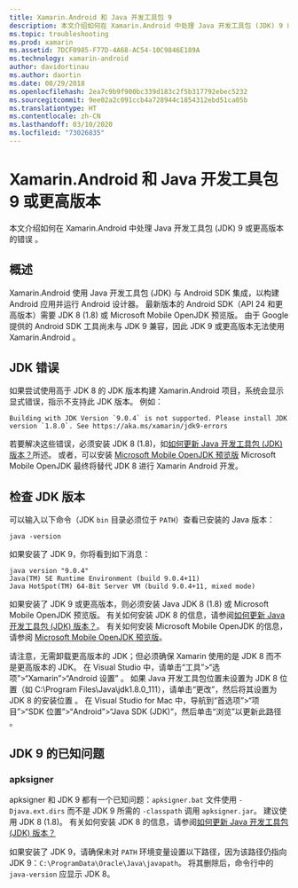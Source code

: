 ```yaml
---
title: Xamarin.Android 和 Java 开发工具包 9
description: 本文介绍如何在 Xamarin.Android 中处理 Java 开发工具包 (JDK) 9 或更高版本的错误。
ms.topic: troubleshooting
ms.prod: xamarin
ms.assetid: 7DCF0985-F77D-4A68-AC54-10C9846E189A
ms.technology: xamarin-android
author: davidortinau
ms.author: daortin
ms.date: 08/29/2018
ms.openlocfilehash: 2ea7c9b9f900bc339d183c2f5b317792ebec5232
ms.sourcegitcommit: 9ee02a2c091ccb4a728944c1854312ebd51ca05b
ms.translationtype: HT
ms.contentlocale: zh-CN
ms.lasthandoff: 03/10/2020
ms.locfileid: "73026835"
---
```

# <a name="xamarinandroid-and-java-development-kit-9-or-later"></a>Xamarin.Android 和 Java 开发工具包 9 或更高版本

本文介绍如何在 Xamarin.Android 中处理 Java 开发工具包 (JDK) 9 或更高版本的错误  。

## <a name="overview"></a>概述

Xamarin.Android 使用 Java 开发工具包 (JDK) 与 Android SDK 集成，以构建 Android 应用并运行 Android 设计器。 最新版本的 Android SDK（API 24 和更高版本）需要 JDK 8 (1.8) 或 Microsoft Mobile OpenJDK 预览版。 由于 Google 提供的 Android SDK 工具尚未与 JDK 9 兼容，因此 JDK 9 或更高版本无法使用 Xamarin.Android  。

## <a name="jdk-errors"></a>JDK 错误

如果尝试使用高于 JDK 8 的 JDK 版本构建 Xamarin.Android 项目，系统会显示显式错误，指示不支持此 JDK 版本。 例如：

```shell
Building with JDK Version `9.0.4` is not supported. Please install JDK version `1.8.0`. See https://aka.ms/xamarin/jdk9-errors
```

若要解决这些错误，必须安装 JDK 8 (1.8)，如[如何更新 Java 开发工具包 (JDK) 版本？](~/android/troubleshooting/questions/update-jdk.md)所述。
或者，可以安装 [Microsoft Mobile OpenJDK 预览版](~/android/get-started/installation/openjdk.md) Microsoft Mobile OpenJDK 最终将替代 JDK 8 进行 Xamarin Android 开发。

## <a name="checking-the-jdk-version"></a>检查 JDK 版本

可以输入以下命令（JDK `bin` 目录必须位于 `PATH`）查看已安装的 Java 版本：

```shell
java -version
```

如果安装了 JDK 9，你将看到如下消息：

```shell
java version "9.0.4"
Java(TM) SE Runtime Environment (build 9.0.4+11)
Java HotSpot(TM) 64-Bit Server VM (build 9.0.4+11, mixed mode)
```

如果安装了 JDK 9 或更高版本，则必须安装 Java JDK 8 (1.8) 或 Microsoft Mobile OpenJDK 预览版。 有关如何安装 JDK 8 的信息，请参阅[如何更新 Java 开发工具包 (JDK) 版本？](~/android/troubleshooting/questions/update-jdk.md)。 有关如何安装 Microsoft Mobile OpenJDK 的信息，请参阅 [Microsoft Mobile OpenJDK 预览版](~/android/get-started/installation/openjdk.md)。

请注意，无需卸载更高版本的 JDK；但必须确保 Xamarin 使用的是 JDK 8 而不是更高版本的 JDK。 在 Visual Studio 中，请单击“工具”>“选项”>“Xamarin”>“Android 设置”  。 如果 Java 开发工具包位置未设置为 JDK 8 位置（如 C:\\Program Files\\Java\\jdk1.8.0_111），请单击“更改”，然后将其设置为 JDK 8 的安装位置    。 在 Visual Studio for Mac 中，导航到“首选项”>“项目”>“SDK 位置”>“Android”>“Java SDK (JDK)”，然后单击“浏览”以更新此路径   。

## <a name="known-issues-with-jdk-9"></a>JDK 9 的已知问题

### <a name="apksigner"></a>apksigner

apksigner 和 JDK 9 都有一个已知问题：`apksigner.bat` 文件使用 `-Djava.ext.dirs` 而不是 JDK 9 所需的 `-classpath` 调用 `apksigner.jar`。 建议使用 JDK 8 (1.8)。 有关如何安装 JDK 8 的信息，请参阅[如何更新 Java 开发工具包 (JDK) 版本？](~/android/troubleshooting/questions/update-jdk.md)

如果安装了 JDK 9，请确保未对 `PATH` 环境变量设置以下路径，因为该路径仍指向 JDK 9：`C:\ProgramData\Oracle\Java\javapath`。 将其删除后，命令行中的 `java-version` 应显示 JDK 8。

